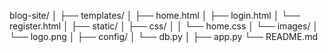 blog-site/
│
├── templates/
│   ├── home.html
│   ├── login.html
│   └── register.html
│
├── static/
│   ├── css/
│   │   └── home.css
│   └── images/
│       └── logo.png
│
├── config/
│   └── db.py
│
├── app.py
└── README.md
